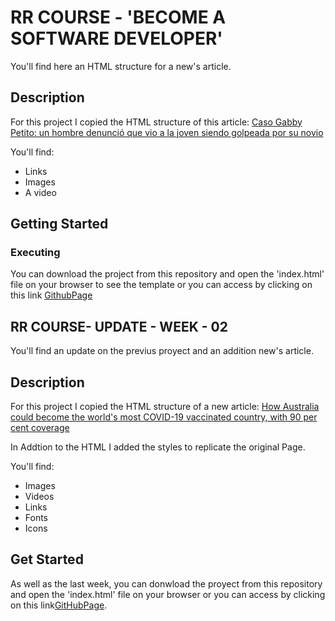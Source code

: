 # RR COURSE - 'BECOME A SOFTWARE DEVELOPER'
You'll find here an HTML structure for a new's article.

## Description

For this project I copied the HTML structure of this article:
[Caso Gabby Petito: un hombre denunció que vio a la joven siendo golpeada por su novio](https://www.infobae.com/america/eeuu/2021/09/20/caso-gabby-petito-un-hombre-llamo-al-911-para-denunciar-que-el-novio-de-la-joven-la-golpeo/)

You'll find:
* Links
* Images
* A video
 
## Getting Started

### Executing 
You can download the project from this repository and open the 'index.html' file on your browser to see the template
or you can access by clicking on this link [GithubPage](https://vicenzomantilla.github.io/RR-DEV-VM-SEM01/)

## RR COURSE- UPDATE - WEEK - 02
You'll find an update on the previus proyect and an addition new's article.

## Description

For this project I copied the HTML structure of a new article:
[How Australia could become the world's most COVID-19 vaccinated country, with 90 per cent coverage](https://www.abc.net.au/news/2021-08-27/how-australia-could-become-world-most-covid-vaccinated-country/100410504)

In Addtion to the HTML I added the styles to replicate the original Page.

You'll find:
* Images
* Videos
* Links
* Fonts
* Icons

## Get Started
As well as the last week, you can donwload the proyect from this repository and open the 'index.html' file on your browser or you can access by clicking on this link[GitHubPage](https://vicenzomantilla.github.io/RR-DEV-VM-SEM01/News2/index.html).